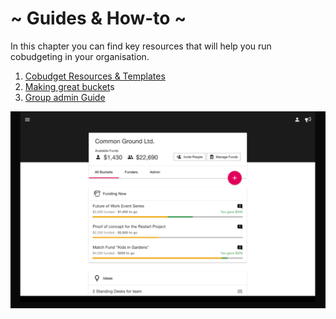 # ~ Guides & How-to ~

In this chapter you can find key resources that will help you run cobudgeting in your organisation. 

1. [Cobudget Resources & Templates](/learn-how-to-use-cobudget.md)
2. [Making great bucket](/guides-and-how-to/making-great-buckets.md)s
3. [Group admin Guide](/group-admin-guide.md)

![](/assets/screenshot2.PNG)





